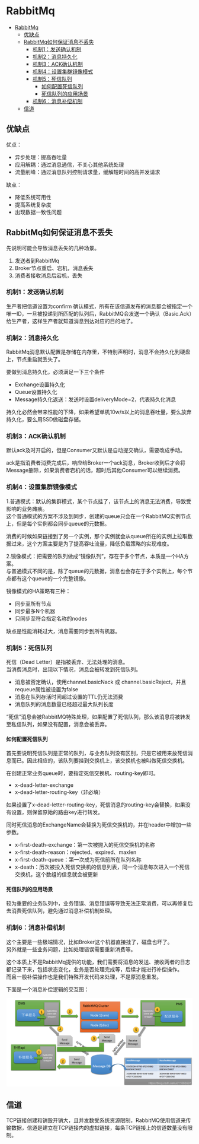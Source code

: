 # RabbitMq
- [RabbitMq](#rabbitmq)
  - [优缺点](#优缺点)
  - [RabbitMq如何保证消息不丢失](#rabbitmq如何保证消息不丢失)
    - [机制1：发送确认机制](#机制1发送确认机制)
    - [机制2：消息持久化](#机制2消息持久化)
    - [机制3：ACK确认机制](#机制3ack确认机制)
    - [机制4：设置集群镜像模式](#机制4设置集群镜像模式)
    - [机制5：死信队列](#机制5死信队列)
      - [如何配置死信队列](#如何配置死信队列)
      - [死信队列的应用场景](#死信队列的应用场景)
    - [机制6：消息补偿机制](#机制6消息补偿机制)
  - [信道](#信道)

## 优缺点
优点：
- 异步处理：提高吞吐量
- 应用解耦：通过消息通信，不关心其他系统处理
- 流量削峰：通过消息队列控制请求量，缓解短时间的高并发请求

缺点：
- 降低系统可用性
- 提高系统复杂度
- 出现数据一致性问题

## RabbitMq如何保证消息不丢失
先说明可能会导致消息丢失的几种场景。
1. 发送者到RabbitMq
2. Broker节点重启、宕机，消息丢失
3. 消费者接收消息后宕机，丢失

### 机制1：发送确认机制
生产者把信道设置为confirm 确认模式，所有在该信道发布的消息都会被指定一个唯一ID，一旦被投递到所匹配的队列后，RabbitMQ会发送一个确认（Basic.Ack）给生产者，这样生产者就知道消息到达对应的目的地了。

### 机制2：消息持久化
RabbitMq消息默认配置是存储在内存里，不特别声明时，消息不会持久化到硬盘上，节点重启就丢失了。

要做到消息持久化，必须满足一下三个条件
- Exchange设置持久化
- Queue设置持久化
- Message持久化返送：发送时设置deliveryMode=2，代表持久化消息

持久化必然会带来性能的下降，如果希望单机10w/s以上的消息吞吐量，要么放弃持久化，要么用SSD做磁盘存储。

### 机制3：ACK确认机制
默认ack及时开启的，但是Consumer又默认是自动提交确认，需要改成手动。

ack是指消费者消费完成后，响应给Broker一个ack消息，Broker收到后才会将Message删除，如果消费者宕机的话，超时后其他Consumer可以继续消费。

### 机制4：设置集群镜像模式
1.普通模式：默认的集群模式，某个节点挂了，该节点上的消息无法消费，导致受影响的业务瘫痪。  
这个普通模式的方案不涉及到同步，创建的queue只会在一个RabbitMQ实例节点上，但是每个实例都会同步queue的元数据。

消费的时候如果链接到了另一个实例，那个实例就会从queue所在的实例上拉取数据过来，这个方案主要是为了提高吞吐流量，降低负载策略的实现难度。

2.镜像模式：把需要的队列做成“镜像队列”，存在于多个节点，本质是一个HA方案。  
与普通模式不同的是，除了queue的元数据，消息也会存在于多个实例上，每个节点都有这个queue的一个完整镜像。

镜像模式的HA策略有三种：
- 同步至所有节点
- 同步最多N个机器
- 只同步至符合指定名称的nodes

缺点是性能消耗过大，消息需要同步到所有机器。

### 机制5：死信队列
死信（Dead Letter）是指被丢弃、无法处理的消息。  
当消费消息时，出现以下情况，消息会被转发到死信队列。
- 消息被否定确认，使用channel.basicNack 或 channel.basicReject，并且requeue属性被设置为false
- 消息在队列存活时间超过设置的TTL仍无法消费
- 消息队列的消息数量已经超过最大队列长度

“死信”消息会被RabbitMQ特殊处理，如果配置了死信队列，那么该消息将被转发至私信队列，如果没有配置，消息会被丢弃。

#### 如何配置死信队列
首先要说明死信队列是正常的队列，与业务队列没有区别，只是它被用来放死信消息而已。因此相应的，该队列要挂到交换机上，该交换机也被叫做死信交换机。

在创建正常业务queue时，要指定死信交换机、routing-key即可。
- x-dead-letter-exchange
- x-dead-letter-routing-key（非必填）
  
如果设置了x-dead-letter-routing-key，死信消息的routing-key会替换，如果没有设置，则保留原始的路由key进行转发。

同时死信消息的ExchangeName会替换为死信交换机的，并在header中增加一些参数。
- x-first-death-exchange：第一次被抛入的死信交换机的名称
- x-first-death-reason：rejected、expired、maxlen
- x-first-death-queue：第一次成为死信前所在队列名称
- x-death：历次被投入死信交换机的信息列表，同一个消息每次进入一个死信交换机，这个数组的信息就会被更新

#### 死信队列的应用场景
较为重要的业务队列中，业务错误、消息错误等导致无法正常消费，可以再修复后去消费死信队列，避免通过消息补偿机制处理。

### 机制6：消息补偿机制
这个主要是一些极端情况，比如Broker这个机器直接挂了，磁盘也坏了。  
另外就是一些业务问题，比如处理错误需要重新消费等。

这个本质上不是RabbitMq提供的功能，我们需要将消息的发送、接收两者的日志都记录下来，包括状态变化，业务是否处理完成等，后续才能进行补偿操作。  
而且一般补偿操作也是我们特殊开发代码来处理，不是原消息重发。  

下面是一个消息补偿逻辑的交互图：

![resender](./static/RabbitMq-resender.png)

## 信道
TCP链接创建和销毁开销大，且并发数受系统资源限制，RabbitMQ使用信道来传输数据，信道是建立在TCP链接内的虚拟链接，每条TCP链接上的信道数量没有限制。

